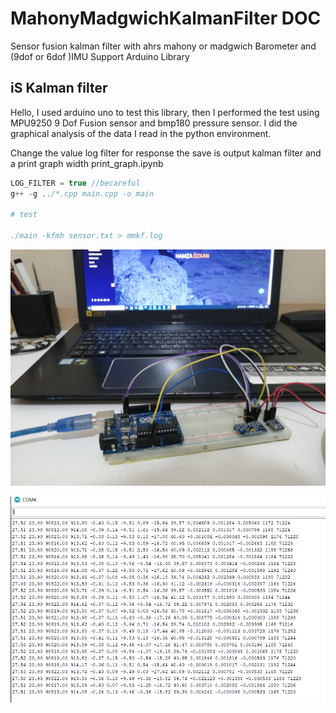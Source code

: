 # MahonyMadgwichKalmanFilter DOC
 Sensor fusion kalman filter with ahrs mahony or madgwich Barometer and (9dof or 6dof )IMU 
 Support Arduino Library

## iS Kalman filter

  Hello, I used arduino uno to test this library, then I performed the test using MPU9250 9 Dof Fusion sensor and bmp180 pressure sensor. I did the graphical analysis of the data I read in the python environment.

  Change the value log filter for response  the save is output kalman filter and a print graph width print_graph.ipynb
  

  ```c++
  LOG_FILTER = true //becareful
  g++ -g ../*.cpp main.cpp -o main 

  # test
  
  ./main -kfmh sensor.txt > mmkf.log

  ```

![Aplication test](/doc/images/IMG_20211211_012116.jpg)
  
![Aplication test](/doc/images/uart.PNG)
